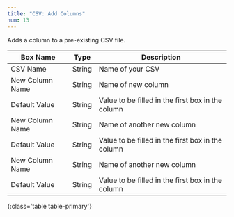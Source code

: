 ```yaml
---
title: "CSV: Add Columns"
num: 13
---
```


Adds a column to a pre-existing CSV file. 

| Box Name | Type | Description | 
|-------|--------|--------
|CSV Name|String|Name of your CSV
|New Column Name|String|Name of new column
|Default Value|String|Value to be filled in the first box in the column 
|New Column Name|String|Name of another new column
|Default Value|String|Value to be filled in the first box in the column 
|New Column Name|String|Name of another new column
|Default Value|String|Value to be filled in the first box in the column 
{:class='table table-primary'}









